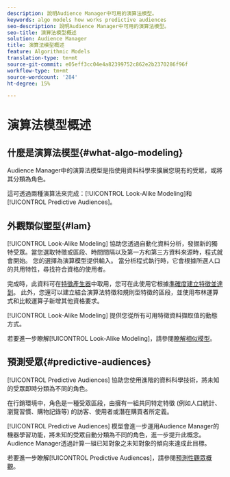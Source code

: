 ```yaml
---
description: 說明Audience Manager中可用的演算法模型。
keywords: algo models how works predictive audiences
seo-description: 說明Audience Manager中可用的演算法模型。
seo-title: 演算法模型概述
solution: Audience Manager
title: 演算法模型概述
feature: Algorithmic Models
translation-type: tm+mt
source-git-commit: e05eff3cc04e4a82399752c862e2b2370286f96f
workflow-type: tm+mt
source-wordcount: '284'
ht-degree: 15%

---
```



# 演算法模型概述

## 什麼是演算法模型{#what-algo-modeling}

Audience Manager中的演算法模型是指使用資料科學來擴展您現有的受眾，或將其分類為角色。

這可透過兩種演算法來完成：[!UICONTROL Look-Alike Modeling]和[!UICONTROL Predictive Audiences]。

## 外觀類似塑型{#lam}

[!UICONTROL Look-Alike Modeling] 協助您透過自動化資料分析，發掘新的獨特受眾。當您選取特徵或區段、時間間隔以及第一方和第三方資料來源時，程式就會開始。 您的選擇為演算模型提供輸入。 當分析程式執行時，它會根據所選人口的共用特性，尋找符合資格的使用者。

完成時，此資料可在[特徵產生器](../../features/traits/about-trait-builder.md)中取用，您可在此使用它根據[準確度建立特徵並達到](../../features/traits/trait-accuracy-reach.md)。 此外，您還可以建立結合演算法特徵和規則型特徵的區段，並使用布林運算式和比較運算子新增其他資格要求。

[!UICONTROL Look-Alike Modeling] 提供您從所有可用特徵資料擷取值的動態方式。

若要進一步瞭解[!UICONTROL Look-Alike Modeling]，請參閱[瞭解相似模型](understanding-models.md)。

## 預測受眾{#predictive-audiences}

[!UICONTROL Predictive Audiences] 協助您使用進階的資料科學技術，將未知的受眾即時分類為不同的角色。

 在行銷環境中，角色是一種受眾區段，由擁有一組共同特定特徵 (例如人口統計、瀏覽習慣、購物記錄等) 的訪客、使用者或潛在購買者所定義。

[!UICONTROL Predictive Audiences] 模型會進一步運用Audience Manager的機器學習功能，將未知的受眾自動分類為不同的角色，進一步提升此概念。Audience Manager透過計算一組已知對象之未知對象的傾向來達成此目標。

若要進一步瞭解[!UICONTROL Predictive Audiences]，請參閱[預測性觀眾概觀](predictive-audiences.md)。
